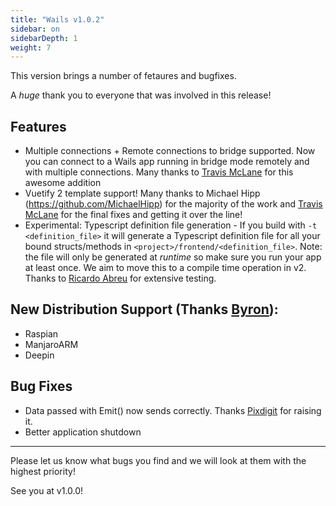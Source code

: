 ```yaml
---
title: "Wails v1.0.2"
sidebar: on
sidebarDepth: 1
weight: 7
---
```


This version brings a number of fetaures and bugfixes.

A *huge* thank you to everyone that was involved in this release!

## Features

  * Multiple connections + Remote connections to bridge supported. Now you can connect to a Wails app running in bridge mode remotely and with multiple connections. Many thanks to [Travis McLane](https://github.com/tmclane) for this awesome addition
  * Vuetify 2 template support! Many thanks to Michael Hipp (https://github.com/MichaelHipp) for the majority of the work and [Travis McLane](https://github.com/tmclane) for the final fixes and getting it over the line!
  * Experimental: Typescript definition file generation - If you build with `-t <definition_file>` it will generate a Typescript definition file for all your bound structs/methods in `<project>/frontend/<definition_file>`. Note: the file will only be generated at *runtime* so make sure you run your app at least once. We aim to move this to a compile time operation in v2. Thanks to [Ricardo Abreu](https://github.com/codenakama) for extensive testing.

## New Distribution Support (Thanks [Byron](https://github.com/bh90210)):

  * Raspian
  * ManjaroARM
  * Deepin

## Bug Fixes

  * Data passed with Emit() now sends correctly. Thanks [Pixdigit](https://github.com/Pixdigit) for raising it.
  * Better application shutdown

---

Please let us know what bugs you find and we will look at them with the highest priority!

See you at v1.0.0! 